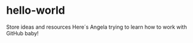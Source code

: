 # hello-world
 Store ideas and resources
Here´s Angela trying to learn how to work with GitHub baby!
